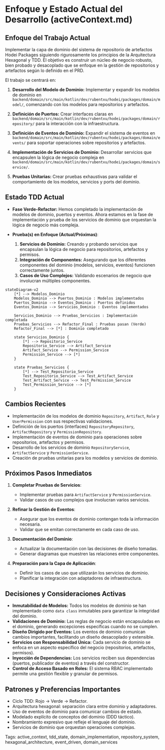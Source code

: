 # Enfoque y Estado Actual del Desarrollo (activeContext.md)

## Enfoque del Trabajo Actual

Implementar la capa de dominio del sistema de repositorio de artefactos Hodei Packages siguiendo rigurosamente los principios de la Arquitectura Hexagonal y TDD. El objetivo es construir un núcleo de negocio robusto, bien probado y desacoplado que se enfoque en la gestión de repositorios y artefactos según lo definido en el PRD.

El trabajo se centrará en:

1. **Desarrollo del Modelo de Dominio:** Implementar y expandir los modelos de dominio en `backend/domain/src/main/kotlin/dev/rubentxu/hodei/packages/domain/model/`, comenzando con los modelos para repositorios y artefactos.
   
2. **Definición de Puertos:** Crear interfaces claras en `backend/domain/src/main/kotlin/dev/rubentxu/hodei/packages/domain/repository/` para la interacción con la infraestructura.

3. **Definición de Eventos de Dominio:** Expandir el sistema de eventos en `backend/domain/src/main/kotlin/dev/rubentxu/hodei/packages/domain/events/` para soportar operaciones sobre repositorios y artefactos.

4. **Implementación de Servicios de Dominio:** Desarrollar servicios que encapsulen la lógica de negocio compleja en `backend/domain/src/main/kotlin/dev/rubentxu/hodei/packages/domain/service/`.

5. **Pruebas Unitarias:** Crear pruebas exhaustivas para validar el comportamiento de los modelos, servicios y ports del dominio.

## Estado TDD Actual

* **Fase Verde-Refactor:** Hemos completado la implementación de modelos de dominio, puertos y eventos. Ahora estamos en la fase de implementación y prueba de los servicios de dominio que orquestan la lógica de negocio más compleja.

* **Prueba(s) en Enfoque (Actual/Próximas)**:
  1. **Servicios de Dominio:** Creando y probando servicios que encapsulan la lógica de negocio para repositorios, artefactos y permisos.
  2. **Integración de Componentes:** Asegurando que los diferentes componentes del dominio (modelos, servicios, eventos) funcionen correctamente juntos.
  3. **Casos de Uso Complejos:** Validando escenarios de negocio que involucran múltiples componentes.

```mermaid
stateDiagram-v2
    [*] --> Modelos_Dominio
    Modelos_Dominio --> Puertos_Dominio : Modelos implementados
    Puertos_Dominio --> Eventos_Dominio : Puertos definidos
    Eventos_Dominio --> Servicios_Dominio : Eventos implementados
    
    Servicios_Dominio --> Pruebas_Servicios : Implementación completada
    Pruebas_Servicios --> Refactor_Final : Pruebas pasan (Verde)
    Refactor_Final --> [*] : Dominio completado
    
    state Servicios_Dominio {
        [*] --> Repositorio_Service
        Repositorio_Service --> Artifact_Service
        Artifact_Service --> Permission_Service
        Permission_Service --> [*]
    }
    
    state Pruebas_Servicios {
        [*] --> Test_Repositorio_Service
        Test_Repositorio_Service --> Test_Artifact_Service
        Test_Artifact_Service --> Test_Permission_Service
        Test_Permission_Service --> [*]
    }
```

## Cambios Recientes

* Implementación de los modelos de dominio `Repository`, `Artifact`, `Role` y `UserPermission` con sus respectivas validaciones.
* Definición de los puertos (interfaces) `RepositoryRepository`, `ArtifactRepository` y `PermissionRepository`.
* Implementación de eventos de dominio para operaciones sobre repositorios, artefactos y permisos.
* Desarrollo de los servicios de dominio `RepositoryService`, `ArtifactService` y `PermissionService`.
* Creación de pruebas unitarias para los modelos y servicios de dominio.

## Próximos Pasos Inmediatos

1. **Completar Pruebas de Servicios**:
   * Implementar pruebas para `ArtifactService` y `PermissionService`.
   * Validar casos de uso complejos que involucran varios servicios.
   
2. **Refinar la Gestión de Eventos**:
   * Asegurar que los eventos de dominio contengan toda la información necesaria.
   * Validar que se emitan correctamente en cada caso de uso.
   
3. **Documentación del Dominio**:
   * Actualizar la documentación con las decisiones de diseño tomadas.
   * Generar diagramas que muestren las relaciones entre componentes.
   
4. **Preparación para la Capa de Aplicación**:
   * Definir los casos de uso que utilizarán los servicios de dominio.
   * Planificar la integración con adaptadores de infraestructura.

## Decisiones y Consideraciones Activas

* **Inmutabilidad de Modelos:** Todos los modelos de dominio se han implementado como `data class` inmutables para garantizar la integridad del dominio.
* **Validaciones de Dominio:** Las reglas de negocio están encapsuladas en el dominio, generando excepciones específicas cuando no se cumplen.
* **Diseño Dirigido por Eventos:** Los eventos de dominio comunican cambios importantes, facilitando un diseño desacoplado y extensible.
* **Servicios con Responsabilidad Única:** Cada servicio de dominio se enfoca en un aspecto específico del negocio (repositorios, artefactos, permisos).
* **Inyección de Dependencias:** Los servicios reciben sus dependencias (puertos, publicador de eventos) a través del constructor.
* **Control de Acceso Basado en Roles:** El sistema RBAC implementado permite una gestión flexible y granular de permisos.

## Patrones y Preferencias Importantes

* Ciclo TDD: Rojo -> Verde -> Refactor.
* Arquitectura hexagonal: separación clara entre dominio y adaptadores.
* Uso de eventos de dominio para comunicar cambios de estado.
* Modelado explícito de conceptos del dominio (DDD táctico).
* Nombramiento expresivo que refleje el lenguaje del dominio.
* Servicios de dominio que orquestan operaciones complejas.

Tags: active_context, tdd_state, domain_implementation, repository_system, hexagonal_architecture, event_driven, domain_services